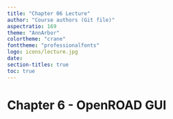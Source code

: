 ```yaml
---
title: "Chapter 06 Lecture"
author: "Course authors (Git file)"
aspectratio: 169
theme: "AnnArbor"
colortheme: "crane"
fonttheme: "professionalfonts"
logo: icons/lecture.jpg
date:
section-titles: true
toc: true
---
```


# Chapter 6 - OpenROAD GUI

